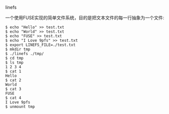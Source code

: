 linefs

一个使用FUSE实现的简单文件系统，目的是把文本文件的每一行抽象为一个文件:

```
$ echo "Hello" >> test.txt
$ echo "World" >> test.txt
$ echo "FUSE" >> test.txt
$ echo "I Love 9pfs" >> test.txt
$ export LINEFS_FILE=./test.txt
$ mkdir tmp
$ ./linefs ./tmp/
$ cd tmp
$ ls tmp
1 2 3 4
$ cat 1
Hello
$ cat 2
World
$ cat 3
FUSE
$ cat 4
I Love 9pfs
$ unmount tmp
```

